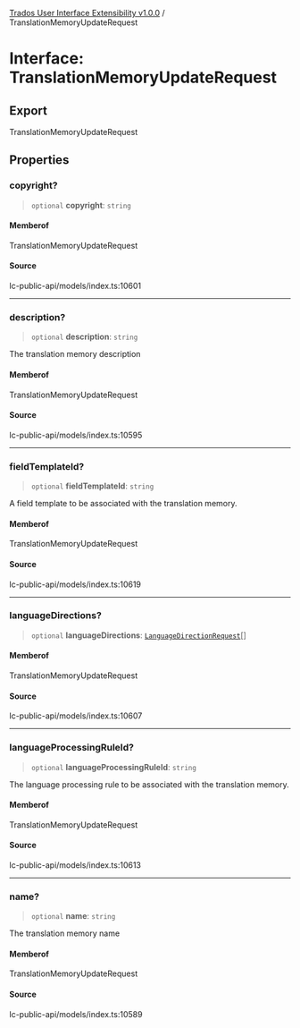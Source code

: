 [Trados User Interface Extensibility v1.0.0](../wiki/globals) / TranslationMemoryUpdateRequest

# Interface: TranslationMemoryUpdateRequest

## Export

TranslationMemoryUpdateRequest

## Properties

### copyright?

> `optional` **copyright**: `string`

#### Memberof

TranslationMemoryUpdateRequest

#### Source

lc-public-api/models/index.ts:10601

***

### description?

> `optional` **description**: `string`

The translation memory description

#### Memberof

TranslationMemoryUpdateRequest

#### Source

lc-public-api/models/index.ts:10595

***

### fieldTemplateId?

> `optional` **fieldTemplateId**: `string`

A field template to be associated with the translation memory.

#### Memberof

TranslationMemoryUpdateRequest

#### Source

lc-public-api/models/index.ts:10619

***

### languageDirections?

> `optional` **languageDirections**: [`LanguageDirectionRequest`](../wiki/Interface.LanguageDirectionRequest)[]

#### Memberof

TranslationMemoryUpdateRequest

#### Source

lc-public-api/models/index.ts:10607

***

### languageProcessingRuleId?

> `optional` **languageProcessingRuleId**: `string`

The language processing rule to be associated with the translation memory.

#### Memberof

TranslationMemoryUpdateRequest

#### Source

lc-public-api/models/index.ts:10613

***

### name?

> `optional` **name**: `string`

The translation memory name

#### Memberof

TranslationMemoryUpdateRequest

#### Source

lc-public-api/models/index.ts:10589
